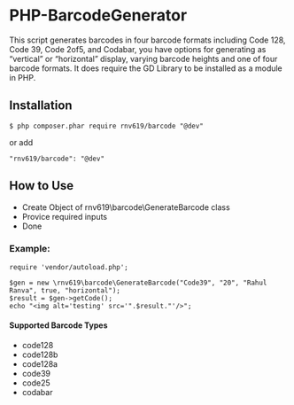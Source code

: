 # PHP-BarcodeGenerator

This script generates barcodes in four barcode formats including
Code 128, Code 39, Code 2of5, and Codabar, you have options for generating as “vertical” or “horizontal” display,
varying barcode heights and one of four barcode formats. It does require
the GD Library to be installed as a module in PHP.

## Installation

```
$ php composer.phar require rnv619/barcode "@dev"
```
or add

```
"rnv619/barcode": "@dev"
```


## How to Use
- Create Object of rnv619\barcode\GenerateBarcode class 
- Provice required inputs
- Done

### Example:
    require 'vendor/autoload.php';
    
    $gen = new \rnv619\barcode\GenerateBarcode("Code39", "20", "Rahul Ranva", true, "horizontal");
    $result = $gen->getCode();
    echo "<img alt='testing' src='".$result."'/>";


#### Supported Barcode Types

- code128
- code128b
- code128a
- code39
- code25
- codabar




